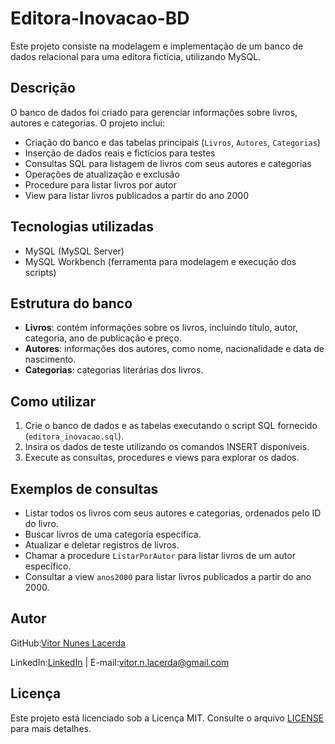 # Editora-Inovacao-BD

Este projeto consiste na modelagem e implementação de um banco de dados relacional para uma editora fictícia, utilizando MySQL.

## Descrição

O banco de dados foi criado para gerenciar informações sobre livros, autores e categorias. O projeto inclui:

- Criação do banco e das tabelas principais (`Livros`, `Autores`, `Categorias`)
- Inserção de dados reais e fictícios para testes
- Consultas SQL para listagem de livros com seus autores e categorias
- Operações de atualização e exclusão
- Procedure para listar livros por autor
- View para listar livros publicados a partir do ano 2000

## Tecnologias utilizadas

- MySQL (MySQL Server)
- MySQL Workbench (ferramenta para modelagem e execução dos scripts)

## Estrutura do banco

- **Livros**: contém informações sobre os livros, incluindo título, autor, categoria, ano de publicação e preço.
- **Autores**: informações dos autores, como nome, nacionalidade e data de nascimento.
- **Categorias**: categorias literárias dos livros.

## Como utilizar

1. Crie o banco de dados e as tabelas executando o script SQL fornecido (`editora_inovacao.sql`).
2. Insira os dados de teste utilizando os comandos INSERT disponíveis.
3. Execute as consultas, procedures e views para explorar os dados.

## Exemplos de consultas

- Listar todos os livros com seus autores e categorias, ordenados pelo ID do livro.
- Buscar livros de uma categoria específica.
- Atualizar e deletar registros de livros.
- Chamar a procedure `ListarPorAutor` para listar livros de um autor específico.
- Consultar a view `anos2000` para listar livros publicados a partir do ano 2000.

## Autor

GitHub:[Vitor Nunes Lacerda](https://github.com/VitorNunesLacerda-Dev)

LinkedIn:[LinkedIn](https://www.linkedin.com/in/vitor-nunes-lacerda/) | E-mail:[vitor.n.lacerda@gmail.com](vitor.n.lacerda@gmail.com)


## Licença

Este projeto está licenciado sob a Licença MIT. Consulte o arquivo [LICENSE](LICENSE) para mais detalhes.
